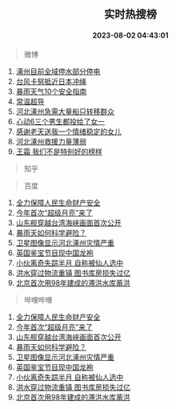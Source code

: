 <div align="center"><h2>实时热搜榜</h2><h4>2023-08-02 04:43:01</h4></div>

> 微博  

1. [涿州目前全域停水部分停电](https://s.weibo.com/weibo?q=%23%E6%B6%BF%E5%B7%9E%E7%9B%AE%E5%89%8D%E5%85%A8%E5%9F%9F%E5%81%9C%E6%B0%B4%E9%83%A8%E5%88%86%E5%81%9C%E7%94%B5%23&t=31&band_rank=1&Refer=top)<br />
2. [台风卡努抵近日本冲绳](https://s.weibo.com/weibo?q=%23%E5%8F%B0%E9%A3%8E%E5%8D%A1%E5%8A%AA%E6%8A%B5%E8%BF%91%E6%97%A5%E6%9C%AC%E5%86%B2%E7%BB%B3%23&t=31&band_rank=2&Refer=top)<br />
3. [暴雨天气10个安全指南](https://s.weibo.com/weibo?q=%23%E6%9A%B4%E9%9B%A8%E5%A4%A9%E6%B0%9410%E4%B8%AA%E5%AE%89%E5%85%A8%E6%8C%87%E5%8D%97%23&t=31&band_rank=3&Refer=top)<br />
4. [常温超导](https://s.weibo.com/weibo?q=%E5%B8%B8%E6%B8%A9%E8%B6%85%E5%AF%BC&t=31&band_rank=4&Refer=top)<br />
5. [河北涿州急需大量船只转移群众](https://s.weibo.com/weibo?q=%23%E6%B2%B3%E5%8C%97%E6%B6%BF%E5%B7%9E%E6%80%A5%E9%9C%80%E5%A4%A7%E9%87%8F%E8%88%B9%E5%8F%AA%E8%BD%AC%E7%A7%BB%E7%BE%A4%E4%BC%97%23&t=31&band_rank=5&Refer=top)<br />
6. [心动6三个男生都投给了女一](https://s.weibo.com/weibo?q=%23%E5%BF%83%E5%8A%A86%E4%B8%89%E4%B8%AA%E7%94%B7%E7%94%9F%E9%83%BD%E6%8A%95%E7%BB%99%E4%BA%86%E5%A5%B3%E4%B8%80%23&t=31&band_rank=6&Refer=top)<br />
7. [感谢老天送我一个情绪稳定的女儿](https://s.weibo.com/weibo?q=%E6%84%9F%E8%B0%A2%E8%80%81%E5%A4%A9%E9%80%81%E6%88%91%E4%B8%80%E4%B8%AA%E6%83%85%E7%BB%AA%E7%A8%B3%E5%AE%9A%E7%9A%84%E5%A5%B3%E5%84%BF&t=31&band_rank=7&Refer=top)<br />
8. [河北涿州救援力量薄弱](https://s.weibo.com/weibo?q=%23%E6%B2%B3%E5%8C%97%E6%B6%BF%E5%B7%9E%E6%95%91%E6%8F%B4%E5%8A%9B%E9%87%8F%E8%96%84%E5%BC%B1%23&t=31&band_rank=8&Refer=top)<br />
9. [王霜 我们不是特别好的榜样](https://s.weibo.com/weibo?q=%E7%8E%8B%E9%9C%9C%20%E6%88%91%E4%BB%AC%E4%B8%8D%E6%98%AF%E7%89%B9%E5%88%AB%E5%A5%BD%E7%9A%84%E6%A6%9C%E6%A0%B7&t=31&band_rank=9&Refer=top)<br />

> 知乎  


> 百度  

1. [全力保障人民生命财产安全](https://www.baidu.com/s?wd=%E5%85%A8%E5%8A%9B%E4%BF%9D%E9%9A%9C%E4%BA%BA%E6%B0%91%E7%94%9F%E5%91%BD%E8%B4%A2%E4%BA%A7%E5%AE%89%E5%85%A8&sa=fyb_news&rsv_dl=fyb_news)<br />
2. [今年首次“超级月亮”来了](https://www.baidu.com/s?wd=%E4%BB%8A%E5%B9%B4%E9%A6%96%E6%AC%A1%E2%80%9C%E8%B6%85%E7%BA%A7%E6%9C%88%E4%BA%AE%E2%80%9D%E6%9D%A5%E4%BA%86&sa=fyb_news&rsv_dl=fyb_news)<br />
3. [山东舰穿越台湾海峡画面首次公开](https://www.baidu.com/s?wd=%E5%B1%B1%E4%B8%9C%E8%88%B0%E7%A9%BF%E8%B6%8A%E5%8F%B0%E6%B9%BE%E6%B5%B7%E5%B3%A1%E7%94%BB%E9%9D%A2%E9%A6%96%E6%AC%A1%E5%85%AC%E5%BC%80&sa=fyb_news&rsv_dl=fyb_news)<br />
4. [暴雨天如何科学避险？](https://www.baidu.com/s?wd=%E6%9A%B4%E9%9B%A8%E5%A4%A9%E5%A6%82%E4%BD%95%E7%A7%91%E5%AD%A6%E9%81%BF%E9%99%A9%EF%BC%9F&sa=fyb_news&rsv_dl=fyb_news)<br />
5. [卫星图像显示河北涿州灾情严重](https://www.baidu.com/s?wd=%E5%8D%AB%E6%98%9F%E5%9B%BE%E5%83%8F%E6%98%BE%E7%A4%BA%E6%B2%B3%E5%8C%97%E6%B6%BF%E5%B7%9E%E7%81%BE%E6%83%85%E4%B8%A5%E9%87%8D&sa=fyb_news&rsv_dl=fyb_news)<br />
6. [英国鉴宝节目现中国龙袍](https://www.baidu.com/s?wd=%E8%8B%B1%E5%9B%BD%E9%89%B4%E5%AE%9D%E8%8A%82%E7%9B%AE%E7%8E%B0%E4%B8%AD%E5%9B%BD%E9%BE%99%E8%A2%8D&sa=fyb_news&rsv_dl=fyb_news)<br />
7. [小伙离奇失踪半月 自称被仙人选中](https://www.baidu.com/s?wd=%E5%B0%8F%E4%BC%99%E7%A6%BB%E5%A5%87%E5%A4%B1%E8%B8%AA%E5%8D%8A%E6%9C%88+%E8%87%AA%E7%A7%B0%E8%A2%AB%E4%BB%99%E4%BA%BA%E9%80%89%E4%B8%AD&sa=fyb_news&rsv_dl=fyb_news)<br />
8. [洪水穿过物流重镇 图书库房损失过亿](https://www.baidu.com/s?wd=%E6%B4%AA%E6%B0%B4%E7%A9%BF%E8%BF%87%E7%89%A9%E6%B5%81%E9%87%8D%E9%95%87+%E5%9B%BE%E4%B9%A6%E5%BA%93%E6%88%BF%E6%8D%9F%E5%A4%B1%E8%BF%87%E4%BA%BF&sa=fyb_news&rsv_dl=fyb_news)<br />
9. [北京首次用98年建成的滞洪水库蓄洪](https://www.baidu.com/s?wd=%E5%8C%97%E4%BA%AC%E9%A6%96%E6%AC%A1%E7%94%A898%E5%B9%B4%E5%BB%BA%E6%88%90%E7%9A%84%E6%BB%9E%E6%B4%AA%E6%B0%B4%E5%BA%93%E8%93%84%E6%B4%AA&sa=fyb_news&rsv_dl=fyb_news)<br />

> 哔哩哔哩  

1. [全力保障人民生命财产安全](https://www.baidu.com/s?wd=%E5%85%A8%E5%8A%9B%E4%BF%9D%E9%9A%9C%E4%BA%BA%E6%B0%91%E7%94%9F%E5%91%BD%E8%B4%A2%E4%BA%A7%E5%AE%89%E5%85%A8&sa=fyb_news&rsv_dl=fyb_news)<br />
2. [今年首次“超级月亮”来了](https://www.baidu.com/s?wd=%E4%BB%8A%E5%B9%B4%E9%A6%96%E6%AC%A1%E2%80%9C%E8%B6%85%E7%BA%A7%E6%9C%88%E4%BA%AE%E2%80%9D%E6%9D%A5%E4%BA%86&sa=fyb_news&rsv_dl=fyb_news)<br />
3. [山东舰穿越台湾海峡画面首次公开](https://www.baidu.com/s?wd=%E5%B1%B1%E4%B8%9C%E8%88%B0%E7%A9%BF%E8%B6%8A%E5%8F%B0%E6%B9%BE%E6%B5%B7%E5%B3%A1%E7%94%BB%E9%9D%A2%E9%A6%96%E6%AC%A1%E5%85%AC%E5%BC%80&sa=fyb_news&rsv_dl=fyb_news)<br />
4. [暴雨天如何科学避险？](https://www.baidu.com/s?wd=%E6%9A%B4%E9%9B%A8%E5%A4%A9%E5%A6%82%E4%BD%95%E7%A7%91%E5%AD%A6%E9%81%BF%E9%99%A9%EF%BC%9F&sa=fyb_news&rsv_dl=fyb_news)<br />
5. [卫星图像显示河北涿州灾情严重](https://www.baidu.com/s?wd=%E5%8D%AB%E6%98%9F%E5%9B%BE%E5%83%8F%E6%98%BE%E7%A4%BA%E6%B2%B3%E5%8C%97%E6%B6%BF%E5%B7%9E%E7%81%BE%E6%83%85%E4%B8%A5%E9%87%8D&sa=fyb_news&rsv_dl=fyb_news)<br />
6. [英国鉴宝节目现中国龙袍](https://www.baidu.com/s?wd=%E8%8B%B1%E5%9B%BD%E9%89%B4%E5%AE%9D%E8%8A%82%E7%9B%AE%E7%8E%B0%E4%B8%AD%E5%9B%BD%E9%BE%99%E8%A2%8D&sa=fyb_news&rsv_dl=fyb_news)<br />
7. [小伙离奇失踪半月 自称被仙人选中](https://www.baidu.com/s?wd=%E5%B0%8F%E4%BC%99%E7%A6%BB%E5%A5%87%E5%A4%B1%E8%B8%AA%E5%8D%8A%E6%9C%88+%E8%87%AA%E7%A7%B0%E8%A2%AB%E4%BB%99%E4%BA%BA%E9%80%89%E4%B8%AD&sa=fyb_news&rsv_dl=fyb_news)<br />
8. [洪水穿过物流重镇 图书库房损失过亿](https://www.baidu.com/s?wd=%E6%B4%AA%E6%B0%B4%E7%A9%BF%E8%BF%87%E7%89%A9%E6%B5%81%E9%87%8D%E9%95%87+%E5%9B%BE%E4%B9%A6%E5%BA%93%E6%88%BF%E6%8D%9F%E5%A4%B1%E8%BF%87%E4%BA%BF&sa=fyb_news&rsv_dl=fyb_news)<br />
9. [北京首次用98年建成的滞洪水库蓄洪](https://www.baidu.com/s?wd=%E5%8C%97%E4%BA%AC%E9%A6%96%E6%AC%A1%E7%94%A898%E5%B9%B4%E5%BB%BA%E6%88%90%E7%9A%84%E6%BB%9E%E6%B4%AA%E6%B0%B4%E5%BA%93%E8%93%84%E6%B4%AA&sa=fyb_news&rsv_dl=fyb_news)<br />
